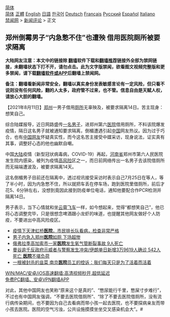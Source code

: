  <!-- 面包屑导航 --> <div class="breadcrumb"><!-- GTranslate: https://gtranslate.io/ -->  <div class="switcher notranslate">  <div class="selected">  <a href="#" onclick="return false;"> 简体</a>  </div>  <div class="option">  <a href="https://www.bannedbook.org" onclick="doGTranslate('zh-CN|zh-CN');jQuery('div.switcher div.selected a').html(jQuery(this).html());return false;" title="简体中文" class="nturl selected"> 简体</a>  <a href="https://www.bannedbook.org/zh-tw/" onclick="doGTranslate('zh-CN|zh-TW');jQuery('div.switcher div.selected a').html(jQuery(this).html());return false;" title="繁體中文" class="nturl"> 正體</a>  <a href="https://www.bannedbook.org/en/" onclick="doGTranslate('zh-CN|en');jQuery('div.switcher div.selected a').html(jQuery(this).html());return false;" title="English" class="nturl"> English</a>  <a href="https://www.bannedbook.org/ja/" onclick="doGTranslate('zh-CN|ja');jQuery('div.switcher div.selected a').html(jQuery(this).html());return false;" title="日本語" class="nturl"> 日語</a>  <a href="https://www.bannedbook.org/ko/" onclick="doGTranslate('zh-CN|ko');jQuery('div.switcher div.selected a').html(jQuery(this).html());return false;" title="한국어" class="nturl"> 한국어</a>  <a href="https://www.bannedbook.org/de/" onclick="doGTranslate('zh-CN|de');jQuery('div.switcher div.selected a').html(jQuery(this).html());return false;" title="Deutsch" class="nturl"> Deutsch</a>  <a href="https://www.bannedbook.org/fr/" onclick="doGTranslate('zh-CN|fr');jQuery('div.switcher div.selected a').html(jQuery(this).html());return false;" title="Français" class="nturl"> Français</a>  <a href="https://www.bannedbook.org/ru/" onclick="doGTranslate('zh-CN|ru');jQuery('div.switcher div.selected a').html(jQuery(this).html());return false;" title="Русский" class="nturl"> Русский</a>  <a href="https://www.bannedbook.org/es/" onclick="doGTranslate('zh-CN|es');jQuery('div.switcher div.selected a').html(jQuery(this).html());return false;" title="Español" class="nturl"> Español</a>  <a href="https://www.bannedbook.org/it/" onclick="doGTranslate('zh-CN|it');jQuery('div.switcher div.selected a').html(jQuery(this).html());return false;" title="Italiano" class="nturl"> Italiano</a>  </div>  </div>      <div class='breadcrumb-sub'><!-- Breadcrumb NavXT 6.3.0 --> <a href="https://www.bannedbook.org/" class="home">禁闻网</a> &gt; <a href="https://www.bannedbook.org/bnews/comments/" class="category">新闻评论</a> &gt; 正文</div></div><h2>郑州倒霉男子“内急憋不住”也遭殃 借用医院厕所被要求隔离</h2> <p class="notice"><b>大陆网友注意：本文中的链接除 <a href="https://github.com/bannedbook/fanqiang" >翻墙</a>软件下载和<a href="https://github.com/killgcd/justmysocks/blob/master/README.md">翻墙推荐</a>链接外全部为禁网链接，未翻墙状态下打不开，请勿点击。此为文字版禁闻，欲看图文视频完整版和更多禁闻，请下载<a href="https://github.com/bannedbook/fanqiang">翻墙软件或APP</a>后翻墙上禁闻网。</p><p>备注：翻墙看新闻非常安全，翻墙以真实身份发表敏感言论有一定风险，但只看不说则没有任何风险，翻的人太多，政府管不过来，也不管。信息自由是天赋人权，请放心大胆的翻墙。</b></p>  <div class="entry"> <p>              <a href="https://i1.wp.com/upload-images-bucket-v64rleca837do.s3.eu-west-1.amazonaws.com/wp-content/uploads/2021/08/11124144/Screen-Shot-2021-08-11-at-10.45.26-pm.png?fit=491%2C265&#038;ssl=1" data-caption=""></a>                            </p> <p>【2021年8月11日】<a href="https://www.bannedbook.org/bnews/tag/%e9%83%91%e5%b7%9e/" class="st_tag internal_tag" rel="tag" title="标签 郑州 下的日志">郑州</a>一男子借用<a href="https://www.bannedbook.org/bnews/tag/%e5%8e%95%e6%89%80/" class="st_tag internal_tag" rel="tag" title="标签 厕所 下的日志">厕所</a>无辜殃及，被要求隔离14日。苦主现身：想笑自己。</p>  <p>综合陆媒报导，近日网路盛传<a href="https://www.bannedbook.org/bnews/tag/%E4%B8%80%E5%90%8D%E7%94%B7%E5%AD%90/" class="st_tag internal_tag" rel="tag" title="标签 一名男子 下的日志">一名男子</a>，进郑州第六<a href="https://www.bannedbook.org/bnews/tag/%E5%8C%BB%E9%99%A2/" class="st_tag internal_tag" rel="tag" title="标签 医院 下的日志">医院</a>借用厕所，不料该院爆发疫情，隔日这名男子就被通知要求隔离，倒楣遭遇引起<span class='wp_keywordlink_affiliate'><a href="https://www.bannedbook.org/" title="中国" target="_blank">中国</a></span>网友热议。因为过于巧合，也有<a href="https://www.bannedbook.org/bnews/tag/%E4%B8%AD%E5%9B%BD%E7%BD%91%E5%8F%8B/" class="st_tag internal_tag" rel="tag" title="标签 中国网友 下的日志">中国网友</a>怀疑真实性，而今这名苦主接受中媒采访，现身说法，证实真有其事，调整好心态的他也幽默自嘲。</p> <p>中国<span class='wp_keywordlink_affiliate'><a href="https://www.bannedbook.org/" title="大陆" target="_blank">大陆</a></span>疫情（新型冠状病毒病，COVID-19）再起，<a href="https://www.bannedbook.org/bnews/tag/%e6%b2%b3%e5%8d%97%e7%9c%81/" class="st_tag internal_tag" rel="tag" title="标签 河南省 下的日志">河南省</a>郑州市第六人民医院发生院内感染，被列为疫情<a href="https://www.bannedbook.org/bnews/tag/%E9%AB%98%E9%A3%8E%E9%99%A9/" class="st_tag internal_tag" rel="tag" title="标签 高风险 下的日志">高风险</a>区之一，而日前网络传出一名男子去该院借厕所而无端端遭波及，被要求隔离14天。</p>  <p>这名倒楣男子目前还在隔离中，透过视讯接受采访时表示自己7月25日在等人，等了半小时，因为内急憋不住，所以就把车丢在停车场，跑到医院里借厕所，前后才花5、6分钟左右，没想到竟因此接到防疫单位电话，通知他要配合作PCR检测并隔离14日。</p> <p>男子表示，当下心情就和坐<a href="https://www.bannedbook.org/bnews/tag/%e4%ba%91%e9%9c%84%e9%a3%9e%e8%bd%a6/" class="st_tag internal_tag" rel="tag" title="标签 云霄飞车 下的日志">云霄飞车</a>一样，如今想起来，觉得“都想笑自己”，他已将心态调整完毕，只是很想念啤酒跟小龙虾的味道，也提醒其他网友做好个人防疫，不要进出中高风险疫区。</p>  <ul class='op-related-articles' title='相关阅读'> <li><a href='https://www.bannedbook.org/bnews/bannedvideo/20210811/1604389.html' target='_blank'>疫情下天津虹桥<b>医院</b>，市民排长队看病，检查非常严格</a></li> <li><a href='https://www.bannedbook.org/bnews/cbnews/20210811/1604110.html' target='_blank'>男子内急入郑州<b>医院</b>如厕 下场超惨</a></li> <li><a href='https://www.bannedbook.org/bnews/baitai/20210810/1603611.html' target='_blank'>俄弗拉季高加索市一家<b>医院</b>发生氧气管断裂事故 9人死亡</a></li> <li><a href='https://www.bannedbook.org/bnews/bannedvideo/20210810/1603515.html' target='_blank'>曼谷逾千反政府示威者与警察发生冲突/伊朗单日新增3万9619人确诊 542人死亡 <b>医院</b>不堪负荷</a></li> <li><a href='https://www.bannedbook.org/bnews/cbnews/20210809/1603191.html' target='_blank'>一根被封杀的韭菜 南京<b>医院</b>员工的控诉：我们每天只是为了活着而活着</a></li> </ul> <p class="texttj"> <a href="https://github.com/bannedbook/fanqiang/wiki/V2ray%E6%9C%BA%E5%9C%BA" target="_blank">WIN/MAC/安卓/iOS高速翻墙:高清视频秒开,超低延迟</a><br/> <a href="https://github.com/bannedbook/fanqiang/wiki/%E7%A6%81%E9%97%BB%E7%BD%91%E5%AE%89%E5%8D%93%E7%BF%BB%E5%A2%99%E6%96%B0%E9%97%BBAPP" target="_blank">免费PC翻墙、安卓VPN翻墙APP</a></p><p>对此，其他中国网友也笑称“原来这个是真的”、“憋尿能行千里，憋屎寸步难行”，不过也有中国网友强调，“不要去医院借厕所”、“除了不要去医院借厕所，没有流行病传染期间，也不要因为自己去看病而带小孩一起去医院，也不要探病亲友而带小孩去医院。医院的空气污浊，公共设施摸摸坐坐交叉感染机会大”。#</p> <a name='sharetosocial'></a>  <div style="margin-bottom:5px;padding-bottom:5px;clear:both"> <div id="archive-pix-1" class="banner-ads"> <!-- AuctionX Display platform tag START --> <div id="26318x728x90x621x_ADSLOT2" clicktrack="%%CLICK_URL_ESC%%"></div> <!-- AuctionX Display platform tag END --> </div> <div id="archive-pix-2" class="banner-ads"> <!-- AuctionX Display platform tag START --> <div id="26315x300x250x621x_ADSLOT2" clicktrack="%%CLICK_URL_ESC%%"></div> <!-- AuctionX Display platform tag END --> </div> </div>  <div id="archive-pix-1" class="banner-ads"> <!-- AuctionX Display platform tag START --> <div id="26318x728x90x621x_ADSLOT3" clicktrack="%%CLICK_URL_ESC%%"></div> <!-- AuctionX Display platform tag END --> </div> </div><!--END ENTRY--> 
